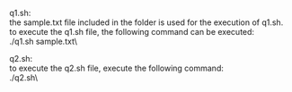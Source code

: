 q1.sh:\
the sample.txt file included in the folder is used for the execution of q1.sh.\
to execute the q1.sh file, the following command can be executed:\
./q1.sh sample.txt\

q2.sh:\
to execute the q2.sh file, execute the following command:\
./q2.sh\
